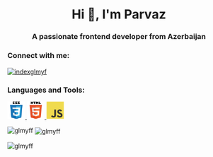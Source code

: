 <h1 align="center">Hi 👋, I'm Parvaz</h1>
<h3 align="center">A passionate frontend developer from Azerbaijan</h3>

<h3 align="left">Connect with me:</h3>
<p align="left">
<a href="https://instagram.com/indexglmyf" target="blank"><img align="center" src="https://raw.githubusercontent.com/rahuldkjain/github-profile-readme-generator/master/src/images/icons/Social/instagram.svg" alt="indexglmyf" height="30" width="40" /></a>
</p>

<h3 align="left">Languages and Tools:</h3>
<p align="left"> <a href="https://www.w3schools.com/css/" target="_blank" rel="noreferrer"> <img src="https://raw.githubusercontent.com/devicons/devicon/master/icons/css3/css3-original-wordmark.svg" alt="css3" width="40" height="40"/> </a> <a href="https://www.w3.org/html/" target="_blank" rel="noreferrer"> <img src="https://raw.githubusercontent.com/devicons/devicon/master/icons/html5/html5-original-wordmark.svg" alt="html5" width="40" height="40"/> </a> <a href="https://developer.mozilla.org/en-US/docs/Web/JavaScript" target="_blank" rel="noreferrer"> <img src="https://raw.githubusercontent.com/devicons/devicon/master/icons/javascript/javascript-original.svg" alt="javascript" width="40" height="40"/> </a> </p>

<p><img align="left" src="https://github-readme-stats.vercel.app/api/top-langs?username=glmyff&show_icons=true&locale=en&layout=compact" alt="glmyff" /></p>

<p>&nbsp;<img align="center" src="https://github-readme-stats.vercel.app/api?username=glmyff&show_icons=true&locale=en" alt="glmyff" /></p>

<p><img align="center" src="https://github-readme-streak-stats.herokuapp.com/?user=glmyff&" alt="glmyff" /></p>
